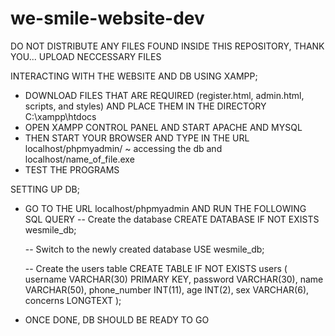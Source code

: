 # we-smile-website-dev
DO NOT DISTRIBUTE ANY FILES FOUND INSIDE THIS REPOSITORY, THANK YOU...
UPLOAD NECCESSARY FILES

INTERACTING WITH THE WEBSITE AND DB USING XAMPP;
- DOWNLOAD FILES THAT ARE REQUIRED (register.html, admin.html, scripts, and styles) AND PLACE THEM IN THE DIRECTORY C:\xampp\htdocs
- OPEN XAMPP CONTROL PANEL AND START APACHE AND MYSQL
- THEN START YOUR BROWSER AND TYPE IN THE URL localhost/phpmyadmin/ ~ accessing the db and localhost/name_of_file.exe
- TEST THE PROGRAMS

SETTING UP DB;
- GO TO THE URL localhost/phpmyadmin AND RUN THE FOLLOWING SQL QUERY
  -- Create the database
  CREATE DATABASE IF NOT EXISTS wesmile_db;

  -- Switch to the newly created database
  USE wesmile_db;

  -- Create the users table
  CREATE TABLE IF NOT EXISTS users (
      username VARCHAR(30) PRIMARY KEY,
      password VARCHAR(30),
      name VARCHAR(50),
      phone_number INT(11),
      age INT(2),
      sex VARCHAR(6),
      concerns LONGTEXT
  );
- ONCE DONE, DB SHOULD BE READY TO GO
